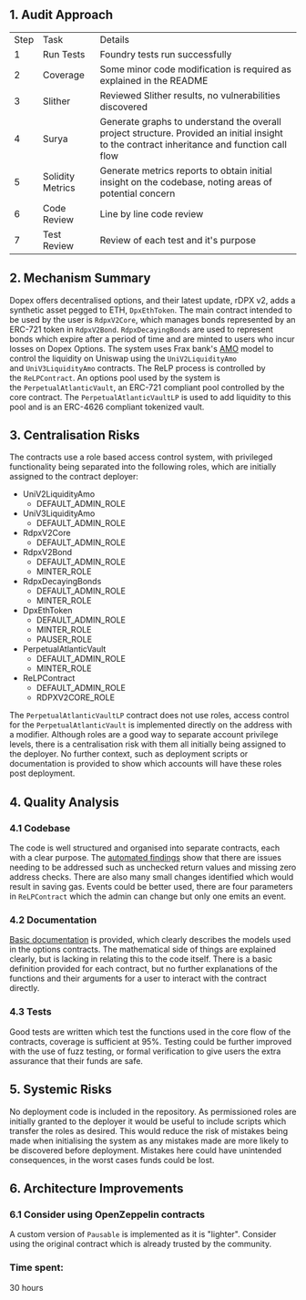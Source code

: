 ## 1. Audit Approach

|     |     |     |
| --- | --- | --- |
| Step | Task | Details |
| 1   | Run Tests | Foundry tests run successfully |
| 2   | Coverage | Some minor code modification is required as explained in the README |
| 3   | Slither | Reviewed Slither results, no vulnerabilities discovered |
| 4   | Surya | Generate graphs to understand the overall project structure. Provided an initial insight to the contract inheritance and function call flow |
| 5   | Solidity Metrics | Generate metrics reports to obtain initial insight on the codebase, noting areas of potential concern |
| 6   | Code Review | Line by line code review |
| 7   | Test Review | Review of each test and it's purpose |

## 2. Mechanism Summary

Dopex offers decentralised options, and their latest update, rDPX v2, adds a synthetic asset pegged to ETH, `DpxEthToken`. The main contract intended to be used by the user is `RdpxV2Core`, which manages bonds represented by an ERC-721 token in `RdpxV2Bond`. `RdpxDecayingBonds` are used to represent bonds which expire after a period of time and are minted to users who incur losses on Dopex Options. The system uses Frax bank's [AMO](https://docs.frax.finance/amo/overview) model to control the liquidity on Uniswap using the `UniV2LiquidityAmo` and `UniV3LiquidityAmo` contracts. The ReLP process is controlled by the `ReLPContract`. An options pool used by the system is the `PerpetualAtlanticVault`, an ERC-721 compliant pool controlled by the core contract. The `PerpetualAtlanticVaultLP` is used to add liquidity to this pool and is an ERC-4626 compliant tokenized vault.

## 3. Centralisation Risks

The contracts use a role based access control system, with privileged functionality being separated into the following roles, which are initially assigned to the contract deployer:

- UniV2LiquidityAmo
    - DEFAULT_ADMIN_ROLE
- UniV3LiquidityAmo
    - DEFAULT_ADMIN_ROLE
- RdpxV2Core
    - DEFAULT_ADMIN_ROLE
- RdpxV2Bond
    - DEFAULT_ADMIN_ROLE
    - MINTER_ROLE
- RdpxDecayingBonds
    - DEFAULT_ADMIN_ROLE
    - MINTER_ROLE
- DpxEthToken
    - DEFAULT_ADMIN_ROLE
    - MINTER_ROLE
    - PAUSER_ROLE
- PerpetualAtlanticVault
    - DEFAULT_ADMIN_ROLE
    - MINTER_ROLE
- ReLPContract
    - DEFAULT_ADMIN_ROLE
    - RDPXV2CORE_ROLE

The `PerpetualAtlanticVaultLP` contract does not use roles, access control for the `PerpetualAtlanticVault` is implemented directly on the address with a modifier. Although roles are a good way to separate account privilege levels, there is a centralisation risk with them all initially being assigned to the deployer. No further context, such as deployment scripts or documentation is provided to show which accounts will have these roles post deployment.

## 4. Quality Analysis

### 4.1 Codebase

The code is well structured and organised into separate contracts, each with a clear purpose. The [automated findings](https://github.com/code-423n4/2023-08-dopex/blob/main/bot-report.md) show that there are issues needing to be addressed such as unchecked return values and missing zero address checks. There are also many small changes identified which would result in saving gas. Events could be better used, there are four parameters in `ReLPContract` which the admin can change but only one emits an event.

### 4.2 Documentation

[Basic documentation](https://dopex.notion.site/rDPX-V2-RI-b45b5b402af54bcab758d62fb7c69cb4) is provided, which clearly describes the models used in the options contracts. The mathematical side of things are explained clearly, but is lacking in relating this to the code itself. There is a basic definition provided for each contract, but no further explanations of the functions and their arguments for a user to interact with the contract directly.

### 4.3 Tests

Good tests are written which test the functions used in the core flow of the contracts, coverage is sufficient at 95%. Testing could be further improved with the use of fuzz testing, or formal verification to give users the extra assurance that their funds are safe.

## 5. Systemic Risks

No deployment code is included in the repository. As permissioned roles are initially granted to the deployer it would be useful to include scripts which transfer the roles as desired. This would reduce the risk of mistakes being made when initialising the system as any mistakes made are more likely to be discovered before deployment. Mistakes here could have unintended consequences, in the worst cases funds could be lost.

## 6. Architecture Improvements

### 6.1 Consider using OpenZeppelin contracts

A custom version of `Pausable` is implemented as it is "lighter". Consider using the original contract which is already trusted by the community.

### Time spent:
30 hours